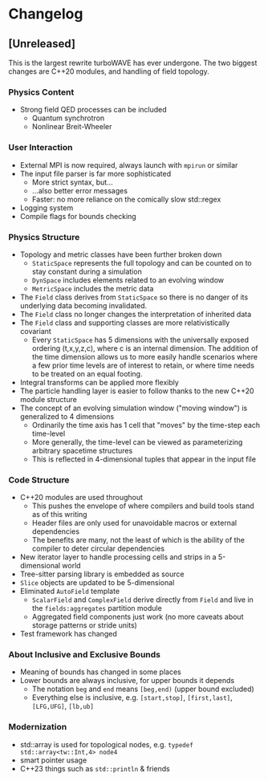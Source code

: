 # Changelog

## [Unreleased]

This is the largest rewrite turboWAVE has ever undergone.
The two biggest changes are C++20 modules, and handling of field topology.

### Physics Content

* Strong field QED processes can be included
    - Quantum synchrotron
    - Nonlinear Breit-Wheeler

### User Interaction

* External MPI is now required, always launch with `mpirun` or similar
* The input file parser is far more sophisticated
    - More strict syntax, but...
    - ...also better error messages
    - Faster: no more reliance on the comically slow std::regex
* Logging system
* Compile flags for bounds checking

### Physics Structure

* Topology and metric classes have been further broken down
    - `StaticSpace` represents the full topology and can be counted on to stay constant during a simulation
    - `DynSpace` includes elements related to an evolving window
    - `MetricSpace` includes the metric data
* The `Field` class derives from `StaticSpace` so there is no danger of its underlying data becoming invalidated.
* The `Field` class no longer changes the interpretation of inherited data
* The `Field` class and supporting classes are more relativistically covariant
    - Every `StaticSpace` has 5 dimensions with the universally exposed ordering (t,x,y,z,c), where c is an internal dimension.  The addition of the time dimension allows us to more easily handle scenarios where a few prior time levels are of interest to retain, or where time needs to be treated on an equal footing.
* Integral transforms can be applied more flexibly
* The particle handling layer is easier to follow thanks to the new C++20 module structure
* The concept of an evolving simulation window ("moving window") is generalized to 4 dimensions
    - Ordinarily the time axis has 1 cell that "moves" by the time-step each time-level
    - More generally, the time-level can be viewed as parameterizing arbitrary spacetime structures
    - This is reflected in 4-dimensional tuples that appear in the input file

### Code Structure

* C++20 modules are used throughout
    - This pushes the envelope of where compilers and build tools stand as of this writing
    - Header files are only used for unavoidable macros or external dependencies
    - The benefits are many, not the least of which is the ability of the compiler to deter circular dependencies
* New iterator layer to handle processing cells and strips in a 5-dimensional world
* Tree-sitter parsing library is embedded as source
* `Slice` objects are updated to be 5-dimensional
* Eliminated `AutoField` template
    - `ScalarField` and `ComplexField` derive directly from `Field` and live in the `fields:aggregates` partition module
    - Aggregated field components just work (no more caveats about storage patterns or stride units)
* Test framework has changed

### About Inclusive and Exclusive Bounds

* Meaning of bounds has changed in some places
* Lower bounds are always inclusive, for upper bounds it depends
    - The notation `beg` and `end` means `[beg,end)` (upper bound excluded)
    - Everything else is inclusive, e.g. `[start,stop]`, `[first,last]`, `[LFG,UFG]`, `[lb,ub]`

### Modernization

* std::array is used for topological nodes, e.g. `typedef std::array<tw::Int,4> node4`
* smart pointer usage
* C++23 things such as `std::println` & friends